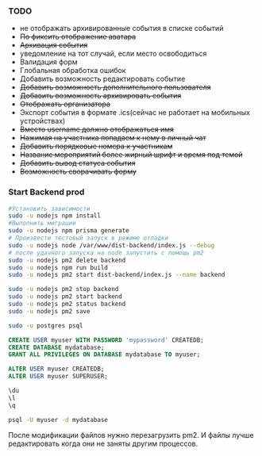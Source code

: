 ### TODO
* не отображать архивированные события в списке событий
* ~~По фиксить отображение аватара~~
* ~~Архивация события~~
* уведомление на тот случай, если место освободиться
* Валидация форм
* Глобальная обработка ошибок
* Добавить возможность редактировать событие
* ~~Добавить возможность дополнительного пользователя~~
* ~~Добавить возможность архивировать события~~
* ~~Отображать организатора~~
* Экспорт события в формате .ics(сейчас не работает на мобильных устройствах)
* ~~Вместо username должно отображаться имя~~
* ~~Нажимая на участника попадаем к нему в личный чат~~
* ~~Добавить порядковые номера к участникам~~
* ~~Название мероприятий более жирный шрифт и время под темой~~
* ~~Добавить вывод статуса события~~
* ~~Возможность сворачивать форму~~

### Start Backend prod

```bash
#Установить зависимости 
sudo -u nodejs npm install
#Выполнить миграции
sudo -u nodejs npm prisma generate
# Произвести тестовый запуск в режиме отладки 
sudo -u nodejs node /var/www/dist-backend/index.js --debug
# после удачного запуска на node запустить с помощь pm2
sudo -u nodejs pm2 delete backend
sudo -u nodejs npm run build
sudo -u nodejs pm2 start dist-backend/index.js --name backend

sudo -u nodejs pm2 stop backend
sudo -u nodejs pm2 start backend
sudo -u nodejs pm2 status backend
sudo -u nodejs pm2 save

```
```bash
sudo -u postgres psql
```
```SQL
CREATE USER myuser WITH PASSWORD 'mypassword' CREATEDB;
CREATE DATABASE mydatabase;
GRANT ALL PRIVILEGES ON DATABASE mydatabase TO myuser;

ALTER USER myuser CREATEDB;
ALTER USER myuser SUPERUSER;

\du
\l
\q
```

```bash
psql -U myuser -d mydatabase

```
После модификации файлов нужно перезагрузить pm2. И файлы лучше редактировать когда они не заняты другим процессов.





